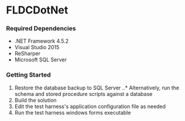 # FLDCDotNet

### Required Dependencies

* .NET Framework 4.5.2
* Visual Studio 2015
* ReSharper
* Microsoft SQL Server

### Getting Started

1. Restore the database backup to SQL Server
..* Alternatively, run the schema and stored procedure scripts against a database
2. Build the solution
3. Edit the test harness's application configuration file as needed
4. Run the test harness windows forms executable